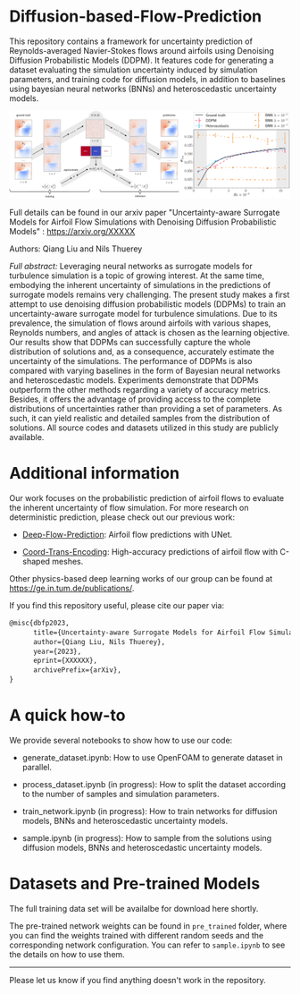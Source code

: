# Diffusion-based-Flow-Prediction

This repository contains a framework for uncertainty prediction of Reynolds-averaged Navier-Stokes flows around airfoils using Denoising Diffusion Probabilistic Models (DDPM). It features code for generating a dataset evaluating the simulation uncertainty induced by simulation parameters, and training code for diffusion models, in addition to baselines using bayesian neural networks (BNNs) and heteroscedastic uncertainty models.



<img src="./pic.svg" style="zoom: 50%;" />



Full details can be found in our arxiv paper "Uncertainty-aware Surrogate Models for Airfoil Flow Simulations with Denoising Diffusion Probabilistic Models" : https://arxiv.org/XXXXX

Authors: Qiang Liu and Nils Thuerey

_Full abstract:_ Leveraging neural networks as surrogate models for turbulence simulation is a topic of growing interest. At the same time, embodying the inherent uncertainty of simulations in the predictions of surrogate models remains very challenging. The present study makes a first attempt to use denoising diffusion probabilistic models (DDPMs) to train an uncertainty-aware surrogate model for turbulence simulations. Due to its prevalence, the simulation of flows around airfoils with various shapes, Reynolds numbers, and angles of attack is chosen as the learning objective. Our results show that DDPMs can successfully capture the whole  distribution of solutions and, as a consequence, accurately estimate the uncertainty of the simulations. The performance of DDPMs is also compared with varying baselines in the form of Bayesian neural networks and heteroscedastic models. Experiments demonstrate that DDPMs outperform the other methods regarding a variety of accuracy metrics. Besides, it offers the advantage of providing access to the complete distributions of uncertainties rather than providing a set of parameters. As such, it can yield realistic and detailed samples from the distribution of solutions. All source codes and datasets utilized in this study are publicly available.  



# Additional information

Our work focuses on the probabilistic prediction of airfoil flows to evaluate the inherent uncertainty of flow simulation. For more research on deterministic prediction, please check out our previous work:

* [Deep-Flow-Prediction](https://github.com/thunil/Deep-Flow-Prediction): Airfoil flow predictions with UNet.

* [Coord-Trans-Encoding](https://github.com/tum-pbs/coord-trans-encoding): High-accuracy predictions of airfoil flow with C-shaped meshes.

Other physics-based deep learning works of our group can be found at https://ge.in.tum.de/publications/.



If you find this repository useful, please cite our paper via:

```latex
@misc{dbfp2023,
      title={Uncertainty-aware Surrogate Models for Airfoil Flow Simulations with Denoising Diffusion Probabilistic Models}, 
      author={Qiang Liu, Nils Thuerey},
      year={2023},
      eprint={XXXXXX},
      archivePrefix={arXiv},
}
```

# A quick how-to

We provide several notebooks to show how to use our code:

* generate_dataset.ipynb: How to use OpenFOAM to generate dataset in parallel.

* process_dataset.ipynb (in progress): How to split the dataset according to the number of samples and simulation parameters.

* train_network.ipynb (in progress): How to train networks for diffusion models, BNNs and heteroscedastic uncertainty models.

* sample.ipynb (in progress): How to sample from the solutions using diffusion models, BNNs and heteroscedastic uncertainty models.

# Datasets and Pre-trained Models

The full training data set will be availalbe for download here shortly.

The pre-trained network weights can be found in `pre_trained` folder, where you can find the weights trained with different random seeds and the corresponding network configuration. You can refer to `sample.ipynb` to see the details on how to use them.

------

Please let us know if you find anything doesn't work in the repository.
